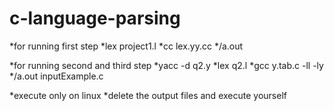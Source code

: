 # c-language-parsing


*for running first step
 *lex project1.l
 *cc lex.yy.cc
 */a.out


*for running second and third step
 *yacc -d q2.y
 *lex q2.l
 *gcc y.tab.c -ll -ly 
 */a.out inputExample.c


*execute only on linux 
*delete the output files and execute yourself
